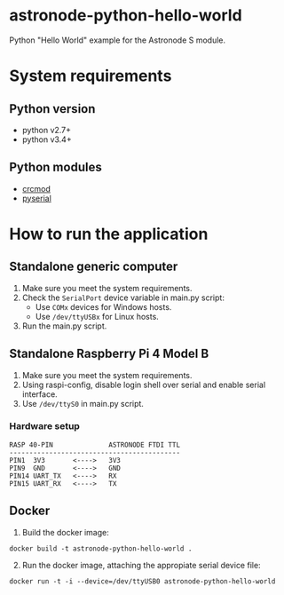 # astronode-python-hello-world
Python "Hello World" example for the Astronode S module.

# System requirements
## Python version
* python v2.7+
* python v3.4+
## Python modules
* [crcmod](https://pypi.org/project/crcmod)
* [pyserial](https://pypi.org/project/pyserial)

# How to run the application
## Standalone generic computer
1. Make sure you meet the system requirements.
2. Check the `SerialPort` device variable in main.py script:
   - Use `COMx` devices for Windows hosts.
   - Use `/dev/ttyUSBx` for Linux hosts.
3. Run the main.py script.

## Standalone Raspberry Pi 4 Model B
1. Make sure you meet the system requirements.
2. Using raspi-config, disable login shell over serial and enable serial interface.
3. Use `/dev/ttyS0` in main.py script.

### Hardware setup
    RASP 40-PIN              ASTRONODE FTDI TTL
    -------------------------------------------
    PIN1  3V3       <---->   3V3
    PIN9  GND       <---->   GND
    PIN14 UART_TX   <---->   RX
    PIN15 UART_RX   <---->   TX

## Docker
1. Build the docker image:
```
docker build -t astronode-python-hello-world .
```
2. Run the docker image, attaching the appropiate serial device file:
```
docker run -t -i --device=/dev/ttyUSB0 astronode-python-hello-world
```
